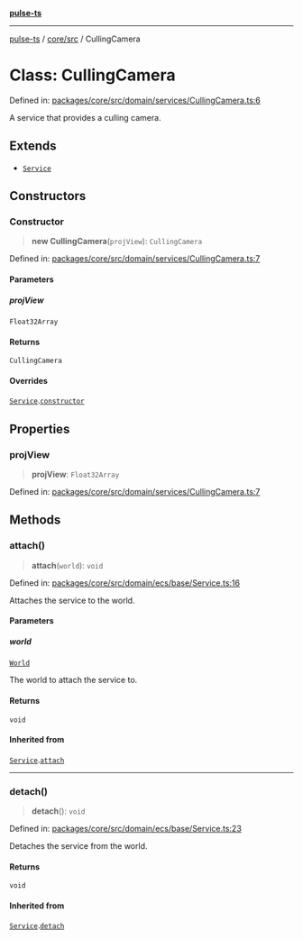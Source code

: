 [**pulse-ts**](../../../README.md)

***

[pulse-ts](../../../README.md) / [core/src](../README.md) / CullingCamera

# Class: CullingCamera

Defined in: [packages/core/src/domain/services/CullingCamera.ts:6](https://github.com/jlehett/pulse-ts/blob/a2a18767041a6b69ca4c5f6131d2de266097750e/packages/core/src/domain/services/CullingCamera.ts#L6)

A service that provides a culling camera.

## Extends

- [`Service`](Service.md)

## Constructors

### Constructor

> **new CullingCamera**(`projView`): `CullingCamera`

Defined in: [packages/core/src/domain/services/CullingCamera.ts:7](https://github.com/jlehett/pulse-ts/blob/a2a18767041a6b69ca4c5f6131d2de266097750e/packages/core/src/domain/services/CullingCamera.ts#L7)

#### Parameters

##### projView

`Float32Array`

#### Returns

`CullingCamera`

#### Overrides

[`Service`](Service.md).[`constructor`](Service.md#constructor)

## Properties

### projView

> **projView**: `Float32Array`

Defined in: [packages/core/src/domain/services/CullingCamera.ts:7](https://github.com/jlehett/pulse-ts/blob/a2a18767041a6b69ca4c5f6131d2de266097750e/packages/core/src/domain/services/CullingCamera.ts#L7)

## Methods

### attach()

> **attach**(`world`): `void`

Defined in: [packages/core/src/domain/ecs/base/Service.ts:16](https://github.com/jlehett/pulse-ts/blob/a2a18767041a6b69ca4c5f6131d2de266097750e/packages/core/src/domain/ecs/base/Service.ts#L16)

Attaches the service to the world.

#### Parameters

##### world

[`World`](World.md)

The world to attach the service to.

#### Returns

`void`

#### Inherited from

[`Service`](Service.md).[`attach`](Service.md#attach)

***

### detach()

> **detach**(): `void`

Defined in: [packages/core/src/domain/ecs/base/Service.ts:23](https://github.com/jlehett/pulse-ts/blob/a2a18767041a6b69ca4c5f6131d2de266097750e/packages/core/src/domain/ecs/base/Service.ts#L23)

Detaches the service from the world.

#### Returns

`void`

#### Inherited from

[`Service`](Service.md).[`detach`](Service.md#detach)
